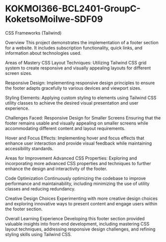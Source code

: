 # KOKMOI366-BCL2401-GroupC-KoketsoMoilwe-SDF09
 CSS Frameworks (Tailwind)


Overview
This project demonstrates the implementation of a footer section for a website. It includes subscription functionality, quick links, and information about technologies used.


Areas of Mastery
CSS Layout Techniques:
Utilizing Tailwind CSS grid system to create responsive and visually appealing layouts for different screen sizes.

Responsive Design:
Implementing responsive design principles to ensure the footer adapts gracefully to various devices and viewport sizes.

Styling Elements:
Applying custom styling to elements using Tailwind CSS utility classes to achieve the desired visual presentation and user experience.

Challenges Faced:
Responsive Design for Smaller Screens
Ensuring that the footer remains usable and visually appealing on smaller screens while accommodating different content and layout requirements.

Hover and Focus Effects:
Implementing hover and focus effects that enhance user interaction and provide visual feedback while maintaining accessibility standards.

Areas for Improvement
Advanced CSS Properties:
Exploring and incorporating more advanced CSS properties and techniques to further enhance the design and interactivity of the footer.

Code Optimization
Continuously optimizing the codebase to improve performance and maintainability, including minimizing the use of utility classes and reducing redundancy.

Creative Design Choices
Experimenting with more creative design choices and exploring innovative ways to present content and engage users within the footer section.

Overall Learning Experience
Developing this footer section provided valuable insights into front-end development, including mastering CSS layout techniques, addressing responsive design challenges, and refining styling skills using Tailwind CSS.




